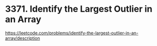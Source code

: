 # 3371. Identify the Largest Outlier in an Array

https://leetcode.com/problems/identify-the-largest-outlier-in-an-array/description